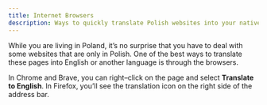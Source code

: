 ```yaml
---
title: Internet Browsers
description: Ways to quickly translate Polish websites into your native language on the internet   
---
```


While you are living in Poland, it’s no surprise that you have to deal with some websites that are only in Polish. One of the best ways to translate these pages into English or another language is through the browsers.  

In Chrome and Brave, you can right–click on the page and select **Translate to English**. In Firefox, you’ll see the translation icon on the right side of the address bar.
